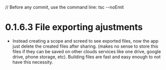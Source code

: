 // Before any commit, use the command line: tsc --noEmit

# 0.1.6.3 File exporting ajustments

- Instead creating a scope and screed to see exported files, now the app just delete the created files after sharing. (makes no sense to store this files if they can be saved on other clouds services like one drive, google drive, phone storage, etc). Building files are fast and easy enough to not have this necessity.
